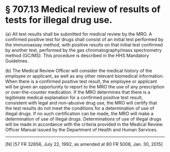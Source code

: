 # § 707.13   Medical review of results of tests for illegal drug use.

(a) All test results shall be submitted for medical review by the MRO. A confirmed positive test for drugs shall consist of an initial test performed by the immunoassay method, with positive results on that initial test confirmed by another test, performed by the gas chromatography/mass spectrometry method (GC/MS). This procedure is described in the HHS Mandatory Guidelines. 


(b) The Medical Review Officer will consider the medical history of the employee or applicant, as well as any other relevant biomedical information. When there is a confirmed positive test result, the employee or applicant will be given an opportunity to report to the MRO the use of any prescription or over-the-counter medication. If the MRO determines that there is a legitimate medical explanation for a confirmed positive test result, consistent with legal and non-abusive drug use, the MRO will certify that the test results do not meet the conditions for a determination of use of illegal drugs. If no such certification can be made, the MRO will make a determination of use of illegal drugs. Determinations of use of illegal drugs will be made in accordance with the criteria provided in the Medical Review Officer Manual issued by the Department of Health and Human Services. 



---

[N] [57 FR 32656, July 22, 1992, as amended at 80 FR 5008, Jan. 30, 2015]




